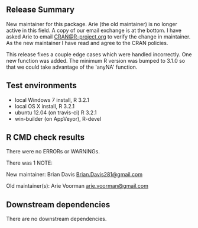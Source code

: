## Release Summary

New maintainer for this package.  Arie (the old maintainer) is no longer active in this field.  A copy of our email exchange is at the bottom.  I have asked Arie to email CRAN@R-project.org to verify the change in maintainer. As the new maintainer I have read and agree to the CRAN policies.

This release fixes a couple edge cases which were handled incorrectly.  One new function was added.  The minimum R version was bumped to 3.1.0 so that we could take advantage of the 'anyNA' function.

## Test environments
* local Windows 7 install, R 3.2.1
* local OS X install, R 3.2.1
* ubuntu 12.04 (on travis-ci) R 3.2.1
* win-builder (on AppVeyor), R-devel

## R CMD check results
There were no ERRORs or WARNINGs. 

There was 1 NOTE:

New maintainer:
  Brian Davis <Brian.Davis281@gmail.com>
  
Old maintainer(s):
  Arie Voorman <arie.voorman@gmail.com>

## Downstream dependencies
There are no downstream dependencies.